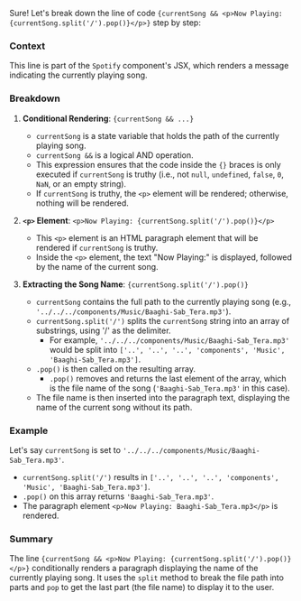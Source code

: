 Sure! Let's break down the line of code `{currentSong && <p>Now Playing: {currentSong.split('/').pop()}</p>}` step by step:

### Context

This line is part of the `Spotify` component's JSX, which renders a message indicating the currently playing song.

### Breakdown

1. **Conditional Rendering**: `{currentSong && ...}`

   - `currentSong` is a state variable that holds the path of the currently playing song.
   - `currentSong &&` is a logical AND operation.
   - This expression ensures that the code inside the `{}` braces is only executed if `currentSong` is truthy (i.e., not `null`, `undefined`, `false`, `0`, `NaN`, or an empty string).
   - If `currentSong` is truthy, the `<p>` element will be rendered; otherwise, nothing will be rendered.

2. **`<p>` Element**: `<p>Now Playing: {currentSong.split('/').pop()}</p>`

   - This `<p>` element is an HTML paragraph element that will be rendered if `currentSong` is truthy.
   - Inside the `<p>` element, the text "Now Playing:" is displayed, followed by the name of the current song.

3. **Extracting the Song Name**: `{currentSong.split('/').pop()}`
   - `currentSong` contains the full path to the currently playing song (e.g., `'../../../components/Music/Baaghi-Sab_Tera.mp3'`).
   - `currentSong.split('/')` splits the `currentSong` string into an array of substrings, using '/' as the delimiter.
     - For example, `'../../../components/Music/Baaghi-Sab_Tera.mp3'` would be split into `['..', '..', '..', 'components', 'Music', 'Baaghi-Sab_Tera.mp3']`.
   - `.pop()` is then called on the resulting array.
     - `.pop()` removes and returns the last element of the array, which is the file name of the song (`'Baaghi-Sab_Tera.mp3'` in this case).
   - The file name is then inserted into the paragraph text, displaying the name of the current song without its path.

### Example

Let's say `currentSong` is set to `'../../../components/Music/Baaghi-Sab_Tera.mp3'`.

- `currentSong.split('/')` results in `['..', '..', '..', 'components', 'Music', 'Baaghi-Sab_Tera.mp3']`.
- `.pop()` on this array returns `'Baaghi-Sab_Tera.mp3'`.
- The paragraph element `<p>Now Playing: Baaghi-Sab_Tera.mp3</p>` is rendered.

### Summary

The line `{currentSong && <p>Now Playing: {currentSong.split('/').pop()}</p>}` conditionally renders a paragraph displaying the name of the currently playing song. It uses the `split` method to break the file path into parts and `pop` to get the last part (the file name) to display it to the user.
